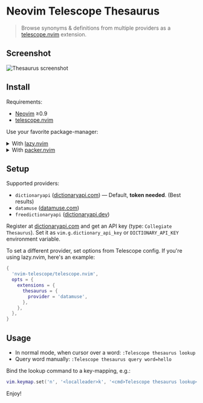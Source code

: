 # Neovim Telescope Thesaurus

> Browse synonyms & definitions from multiple providers as a [telescope.nvim]
> extension.

## Screenshot

![Thesaurus screenshot](http://rafi.io/img/project/telescope-thesaurus.nvim/dictionaryapi-popup.png)

## Install

Requirements:

- [Neovim] ≥0.9
- [telescope.nvim]

Use your favorite package-manager:

<details>
<summary>With <a href="https://github.com/folke/lazy.nvim">lazy.nvim</a></summary>

```lua
{
  'nvim-telescope/telescope.nvim',
  dependencies = { 'rafi/telescope-thesaurus.nvim' },
},
```

</details>

<details>
<summary>With <a href="https://github.com/wbthomason/packer.nvim">packer.nvim</a></summary>

```lua
use {
  'rafi/telescope-thesaurus.nvim',
  requires = { 'nvim-telescope/telescope.nvim' }
}
```

</details>

## Setup

Supported providers:

- `dictionaryapi` ([dictionaryapi.com]) — Default, **token needed**. (Best results)
- `datamuse` ([datamuse.com])
- `freedictionaryapi` ([dictionaryapi.dev])

Register at [dictionaryapi.com] and get an API key (type: `Collegiate Thesaurus`). Set it as
`vim.g.dictionary_api_key` or `DICTIONARY_API_KEY` environment variable.

To set a different provider, set options from Telescope config. If you're using
lazy.nvim, here's an example:

```lua
{
  'nvim-telescope/telescope.nvim',
  opts = {
    extensions = {
      thesaurus = {
        provider = 'datamuse',
      },
    },
  },
}
```

## Usage

- In normal mode, when cursor over a word: `:Telescope thesaurus lookup`
- Query word manually: `:Telescope thesaurus query word=hello`

Bind the lookup command to a key-mapping, e.g.:

```lua
vim.keymap.set('n', '<localleader>k', '<cmd>Telescope thesaurus lookup<CR>')
```

Enjoy!

[Neovim]: https://github.com/neovim/neovim
[telescope.nvim]: https://github.com/nvim-telescope/telescope.nvim
[dictionaryapi.com]: https://www.dictionaryapi.com/
[datamuse.com]: https://www.datamuse.com/api/
[dictionaryapi.dev]: https://dictionaryapi.dev/
